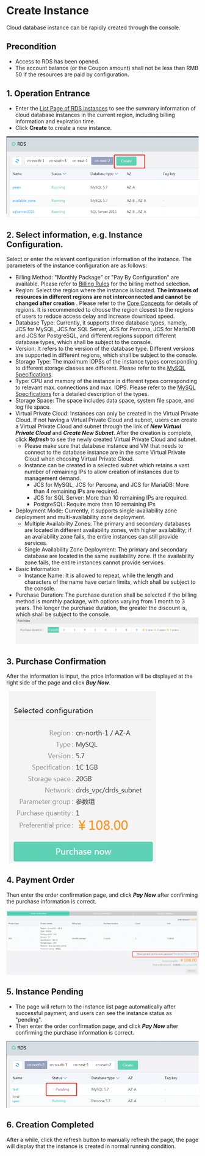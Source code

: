 # Create Instance
Cloud database instance can be rapidly created through the console.

## Precondition
- Access to RDS has been opened.
- The account balance (or the Coupon amount) shall not be less than RMB 50 if the resources are paid by configuration.

## 1. Operation Entrance
- Enter the [List Page of RDS Instances](https://rds-console.jdcloud.com/database) to see the summary information of cloud database instances in the current region, including billing information and expiration time.
- Click **Create** to create a new instance.

![Instance List](../../../../../image/RDS/Instance-List.png)
   
## 2. Select information, e.g. Instance Configuration.
Select or enter the relevant configuration information of the instance. The parameters of the instance configuration are as follows:

- Billing Method: "Monthly Package" or "Pay By Configuration" are available. Please refer to [Billing Rules](../../Pricing/Billing-Rules.md) for the billing method selection.
- Region: Select the region where the instance is located. **The intranets of resources in different regions are not interconnected and cannot be changed after creation** . Please refer to the [Core Concepts](../../Introduction/Core-Concepts.md) for details of regions. It is recommended to choose the region closest to the regions of users to reduce access delay and increase download speed.
- Database Type: Currently, it supports three database types, namely, JCS for MySQL, JCS for SQL Server, JCS for Percona, JCS for MariaDB and JCS for PostgreSQL, and different regions support different database types, which shall be subject to the console.
- Version: It refers to the version of the database type. Different versions are supported in different regions, which shall be subject to the console.
- Storage Type: The maximum IOPSs of the instance types corresponding to different storage classes are different. Please refer to the [MySQL Specifications](../../Introduction/Specifications/MySQL-Specifications.md).
- Type: CPU and memory of the instance in different types corresponding to relevant max. connections and max. IOPS. Please refer to the [MySQL Specifications](../../Introduction/Specifications/MySQL-Specifications.md) for a detailed description of the types.
- Storage Space: The space includes data space, system file space, and log file space.
- Virtual Private Cloud: Instances can only be created in the Virtual Private Cloud. If not having a Virtual Private Cloud and subnet, users can create a Virtual Private Cloud and subnet through the link of ***New Virtual Private Cloud*** and ***Create New Subnet***. After the creation is complete, click ***Refresh*** to see the newly created Virtual Private Cloud and subnet.
   - Please make sure that database instance and VM that needs to connect to the database instance are in the same Virtual Private Cloud when choosing Virtual Private Cloud.
   - Instance can be created in a selected subnet which retains a vast number of remaining IPs to allow creation of instances due to management demand.
      - JCS for MySQL, JCS for Percona, and JCS for MariaDB: More than 4 remaining IPs are required.
      - JCS for SQL Server: More than 10 remaining IPs are required.
      - PostgreSQL: Require more than 10 remaining IPs
- Deployment Mode: Currently, it supports single-availability zone deployment and multi-availability zone deployment.
   - Multiple Availability Zones: The primary and secondary databases are located in different availability zones, with higher availability; if an availability zone fails, the entire instances can still provide services.
   - Single Availability Zone Deployment: The primary and secondary database are located in the same availability zone. If the availability zone fails, the entire instances cannot provide services.
- Basic Information
   - Instance Name: It is allowed to repeat, while the length and characters of the name have certain limits, which shall be subject to the console.
- Purchase Duration: The purchase duration shall be selected if the billing method is monthly package, with options varying from 1 month to 3 years. The longer the purchase duration, the greater the discount is, which shall be subject to the console.
![Create Instance 8](../../../../../image/RDS/Create-Instance-4.png)

## 3. Purchase Confirmation
After the information is input, the price information will be displayed at the right side of the page and click ***Buy Now***.

![Create Instance 5](../../../../../image/RDS/Create-Instance-5.png)

## 4. Payment Order
Then enter the order confirmation page, and click ***Pay Now*** after confirming the purchase information is correct.

![Create Instance 6](../../../../../image/RDS/Create-Instance-6.png)

## 5. Instance Pending
- The page will return to the instance list page automatically after successful payment, and users can see the instance status as "pending".
- Then enter the order confirmation page, and click ***Pay Now*** after confirming the purchase information is correct.

![Create Instance 7](../../../../../image/RDS/Create-Instance-7.png)

## 6. Creation Completed
After a while, click the refresh button to manually refresh the page, the page will display that the instance is created in normal running condition.

